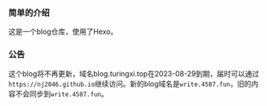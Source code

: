 ### 简单的介绍
这是一个blog仓库，使用了Hexo。
### 公告
这个blog将不再更新，域名blog.turingxi.top在2023-08-29到期，届时可以通过```https://nj2046.github.io```继续访问。新的blog域名是```write.4587.fun```，旧的内容不会同步到```write.4587.fun```。
